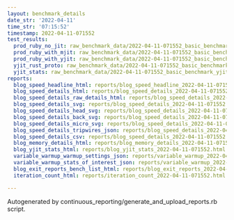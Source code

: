 ```yaml
---
layout: benchmark_details
date_str: '2022-04-11'
time_str: '07:15:52'
timestamp: 2022-04-11-071552
test_results:
  prod_ruby_no_jit: raw_benchmark_data/2022-04-11-071552_basic_benchmark_prod_ruby_no_jit.json
  prod_ruby_with_mjit: raw_benchmark_data/2022-04-11-071552_basic_benchmark_prod_ruby_with_mjit.json
  prod_ruby_with_yjit: raw_benchmark_data/2022-04-11-071552_basic_benchmark_prod_ruby_with_yjit.json
  yjit_rust_proto: raw_benchmark_data/2022-04-11-071552_basic_benchmark_yjit_rust_proto.json
  yjit_stats: raw_benchmark_data/2022-04-11-071552_basic_benchmark_yjit_stats.json
reports:
  blog_speed_headline_html: reports/blog_speed_headline_2022-04-11-071552.html
  blog_speed_details_html: reports/blog_speed_details_2022-04-11-071552.html
  blog_speed_details_raw_details_html: reports/blog_speed_details_2022-04-11-071552.raw_details.html
  blog_speed_details_svg: reports/blog_speed_details_2022-04-11-071552.svg
  blog_speed_details_head_svg: reports/blog_speed_details_2022-04-11-071552.head.svg
  blog_speed_details_back_svg: reports/blog_speed_details_2022-04-11-071552.back.svg
  blog_speed_details_micro_svg: reports/blog_speed_details_2022-04-11-071552.micro.svg
  blog_speed_details_tripwires_json: reports/blog_speed_details_2022-04-11-071552.tripwires.json
  blog_speed_details_csv: reports/blog_speed_details_2022-04-11-071552.csv
  blog_memory_details_html: reports/blog_memory_details_2022-04-11-071552.html
  blog_yjit_stats_html: reports/blog_yjit_stats_2022-04-11-071552.html
  variable_warmup_warmup_settings_json: reports/variable_warmup_2022-04-11-071552.warmup_settings.json
  variable_warmup_stats_of_interest_json: reports/variable_warmup_2022-04-11-071552.stats_of_interest.json
  blog_exit_reports_bench_list_html: reports/blog_exit_reports_2022-04-11-071552.bench_list.html
  iteration_count_html: reports/iteration_count_2022-04-11-071552.html

---
```

Autogenerated by continuous_reporting/generate_and_upload_reports.rb script.
